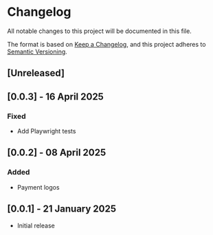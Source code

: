 # Changelog
All notable changes to this project will be documented in this file.

The format is based on [Keep a Changelog](https://keepachangelog.com/en/1.0.0/),
and this project adheres to [Semantic Versioning](https://semver.org/spec/v2.0.0.html).

## [Unreleased]

## [0.0.3] - 16 April 2025
### Fixed
- Add Playwright tests

## [0.0.2] - 08 April 2025
### Added
- Payment logos

## [0.0.1] - 21 January 2025
- Initial release
